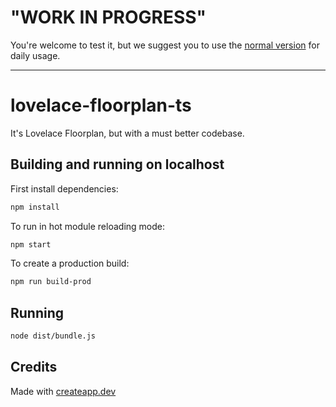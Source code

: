 # "WORK IN PROGRESS"
You're welcome to test it, but we suggest you to use the [normal version](https://github.com/ExperienceLovelace/lovelace-floorplan) for daily usage.

<hr>

# lovelace-floorplan-ts
It's Lovelace Floorplan, but with a must better codebase.


## Building and running on localhost

First install dependencies:

```sh
npm install
```

To run in hot module reloading mode:

```sh
npm start
```

To create a production build:

```sh
npm run build-prod
```

## Running

```sh
node dist/bundle.js
```

## Credits

Made with [createapp.dev](https://createapp.dev/)
